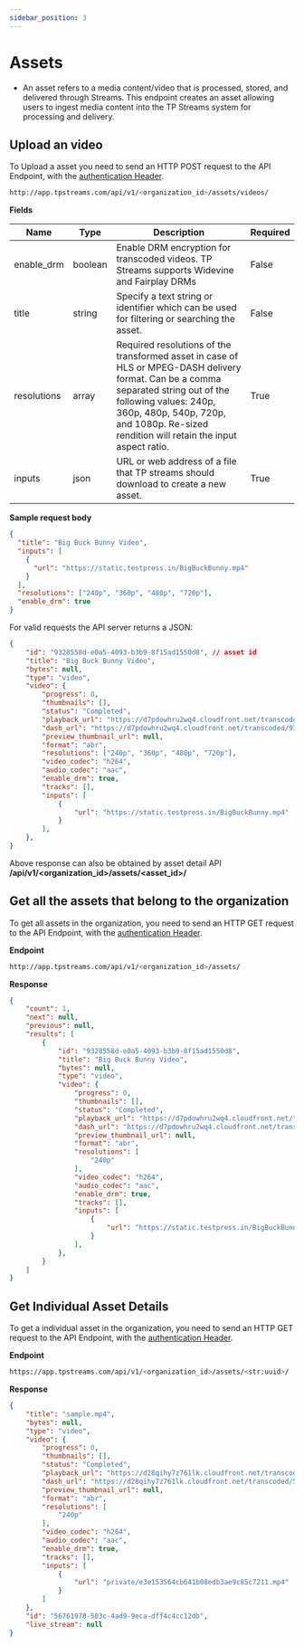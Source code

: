 ```yaml
---
sidebar_position: 3
---
```


# Assets

- An asset refers to a media content/video that is processed, stored, and delivered through Streams. This endpoint creates an asset allowing users to ingest media content into the TP Streams system for processing and delivery.

## Upload an video

To Upload a asset you need to send an HTTP POST request to the API Endpoint, with the [authentication Header](../server-api/authentication.md).


```bash
http://app.tpstreams.com/api/v1/<organization_id>/assets/videos/
```

**Fields**

| Name             | Type         | Description |    Required  |
| -----------      | -----------  | ----------- |   ---------- |
| enable_drm       | boolean      |  Enable DRM encryption for transcoded videos. TP Streams supports Widevine and Fairplay DRMs           | False |
| title            | string      |  Specify a text string or identifier which can be used for filtering or searching the asset.| False |
| resolutions      | array         | Required resolutions of the transformed asset in case of HLS or MPEG-DASH delivery format. Can be a comma separated string out of the following values: 240p, 360p, 480p, 540p, 720p, and 1080p. Re-sized rendition will retain the input aspect ratio. | True |
| inputs | json | URL or web address of a file that TP streams should download to create a new asset. | True |

**Sample request body**

```json 
{
  "title": "Big Buck Bunny Video",
  "inputs": [
    {
      "url": "https://static.testpress.in/BigBuckBunny.mp4"
    }
  ],
  "resolutions": ["240p", "360p", "480p", "720p"],
  "enable_drm": true
}

```

For valid requests the API server returns a JSON:

```json
{
    "id": "9328558d-e0a5-4093-b3b9-8f15ad1550d8", // asset id
    "title": "Big Buck Bunny Video",
    "bytes": null,
    "type": "video",
    "video": {
        "progress": 0,
        "thumbnails": [],
        "status": "Completed",
        "playback_url": "https://d7pdowhru2wq4.cloudfront.net/transcoded/9328558d-e0a5-4093-b3b9-8f15ad1550d8/video.m3u8",
        "dash_url": "https://d7pdowhru2wq4.cloudfront.net/transcoded/9328558d-e0a5-4093-b3b9-8f15ad1550d8/video.mpd",
        "preview_thumbnail_url": null,
        "format": "abr",
        "resolutions": ["240p", "360p", "480p", "720p"],
        "video_codec": "h264",
        "audio_codec": "aac",
        "enable_drm": true,
        "tracks": [],
        "inputs": [
            {
                "url": "https://static.testpress.in/BigBuckBunny.mp4"
            }
        ],
    },
}

```
Above response can also be obtained by asset detail API **/api/v1/<organization_id>/assets/<asset_id>/**

## Get all the assets that belong to the organization

To get all assets in the organization, you need to send an HTTP GET request to the API Endpoint, with the [authentication Header](../server-api/authentication.md).

**Endpoint**
```bash
http://app.tpstreams.com/api/v1/<organization_id>/assets/
```

**Response**
```json
{
    "count": 1,
    "next": null,
    "previous": null,
    "results": [
        {
            "id": "9328558d-e0a5-4093-b3b9-8f15ad1550d8",
            "title": "Big Buck Bunny Video",
            "bytes": null,
            "type": "video",
            "video": {
                "progress": 0,
                "thumbnails": [],
                "status": "Completed",
                "playback_url": "https://d7pdowhru2wq4.cloudfront.net/transcoded/9328558d-e0a5-4093-b3b9-8f15ad1550d8/video.m3u8",
                "dash_url": "https://d7pdowhru2wq4.cloudfront.net/transcoded/9328558d-e0a5-4093-b3b9-8f15ad1550d8/video.mpd",
                "preview_thumbnail_url": null,
                "format": "abr",
                "resolutions": [
                    "240p"
                ],
                "video_codec": "h264",
                "audio_codec": "aac",
                "enable_drm": true,
                "tracks": [],
                "inputs": [
                    {
                        "url": "https://static.testpress.in/BigBuckBunny.mp4"
                    }
                ],
            },
        }
    ]
}

```
## Get Individual Asset Details

To get a individual asset in the organization, you need to send an HTTP GET request to the API Endpoint, with the [authentication Header](../server-api/authentication.md).

**Endpoint**
```bash
https://app.tpstreams.com/api/v1/<organization_id>/assets/<str:uuid>/
```


**Response**
```json
{
    "title": "sample.mp4",
    "bytes": null,
    "type": "video",
    "video": {
        "progress": 0,
        "thumbnails": [],
        "status": "Completed",
        "playback_url": "https://d28qihy7z761lk.cloudfront.net/transcoded/56761978-503c-4ad9-9eca-dff4c4cc12db/video.m3u8",
        "dash_url": "https://d28qihy7z761lk.cloudfront.net/transcoded/56761978-503c-4ad9-9eca-dff4c4cc12db/video.mpd",
        "preview_thumbnail_url": null,
        "format": "abr",
        "resolutions": [
            "240p"
        ],
        "video_codec": "h264",
        "audio_codec": "aac",
        "enable_drm": true,
        "tracks": [],
        "inputs": [
            {
                "url": "private/e3e153564cb641b08edb3ae9c85c7211.mp4"
            }
        ]
    },
    "id": "56761978-503c-4ad9-9eca-dff4c4cc12db",
    "live_stream": null
}

```

